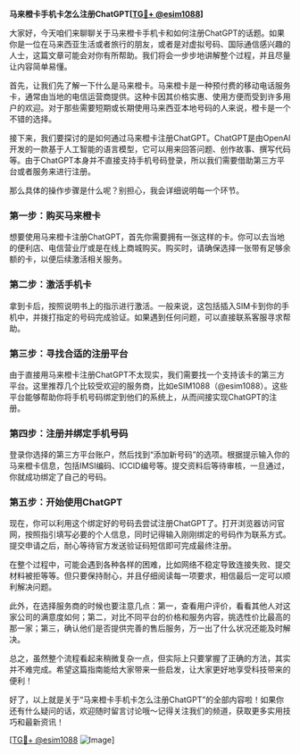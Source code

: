 **马来橙卡手机卡怎么注册ChatGPT[[TG💪+ @esim1088](https://t.me/s/esim1088)]**

大家好，今天咱们来聊聊关于马来橙卡手机卡和如何注册ChatGPT的话题。如果你是一位在马来西亚生活或者旅行的朋友，或者是对虚拟号码、国际通信感兴趣的人士，这篇文章可能会对你有所帮助。我们将会一步步地讲解整个过程，并且尽量让内容简单易懂。

首先，让我们先了解一下什么是马来橙卡。马来橙卡是一种预付费的移动电话服务卡，通常由当地的电信运营商提供。这种卡因其价格实惠、使用方便而受到许多用户的欢迎。对于那些需要短期或长期使用马来西亚本地号码的人来说，橙卡是一个不错的选择。

接下来，我们要探讨的是如何通过马来橙卡注册ChatGPT。ChatGPT是由OpenAI开发的一款基于人工智能的语言模型，它可以用来回答问题、创作故事、撰写代码等。由于ChatGPT本身并不直接支持手机号码登录，所以我们需要借助第三方平台或者服务来进行注册。

那么具体的操作步骤是什么呢？别担心，我会详细说明每一个环节。

### 第一步：购买马来橙卡

想要使用马来橙卡注册ChatGPT，首先你需要拥有一张这样的卡。你可以去当地的便利店、电信营业厅或是在线上商城购买。购买时，请确保选择一张带有足够余额的卡，以便后续激活相关服务。

### 第二步：激活手机卡

拿到卡后，按照说明书上的指示进行激活。一般来说，这包括插入SIM卡到你的手机中，并拨打指定的号码完成验证。如果遇到任何问题，可以直接联系客服寻求帮助。

### 第三步：寻找合适的注册平台

由于直接用马来橙卡注册ChatGPT不太现实，我们需要找一个支持该卡的第三方平台。这里推荐几个比较受欢迎的服务商，比如eSIM1088（@esim1088）。这些平台能够帮助你将手机号码绑定到他们的系统上，从而间接实现ChatGPT的注册。

### 第四步：注册并绑定手机号码

登录你选择的第三方平台账户，然后找到“添加新号码”的选项。根据提示输入你的马来橙卡信息，包括IMSI编码、ICCID编号等。提交资料后等待审核，一旦通过，你就成功绑定了自己的号码。

### 第五步：开始使用ChatGPT

现在，你可以利用这个绑定好的号码去尝试注册ChatGPT了。打开浏览器访问官网，按照指引填写必要的个人信息，同时记得输入刚刚绑定的号码作为联系方式。提交申请之后，耐心等待官方发送验证码短信即可完成最终注册。

在整个过程中，可能会遇到各种各样的困难，比如网络不稳定导致连接失败、提交材料被拒等等。但只要保持耐心，并且仔细阅读每一项要求，相信最后一定可以顺利解决问题。

此外，在选择服务商的时候也要注意几点：第一，查看用户评价，看看其他人对这家公司的满意度如何；第二，对比不同平台的价格和服务内容，挑选性价比最高的那一家；第三，确认他们是否提供完善的售后服务，万一出了什么状况还能及时解决。

总之，虽然整个流程看起来稍微复杂一点，但实际上只要掌握了正确的方法，其实并不难完成。希望这篇指南能给大家带来一些启发，让大家更好地享受科技带来的便利！

好了，以上就是关于“马来橙卡手机卡怎么注册ChatGPT”的全部内容啦！如果你还有什么疑问的话，欢迎随时留言讨论哦～记得关注我们的频道，获取更多实用技巧和最新资讯！

[[TG💪+ @esim1088](https://t.me/s/esim1088) ![Image](https://i.postimg.cc/4NQfJmqS/Snipaste-2025-05-13-00-14-12.png)]